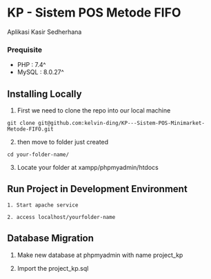# KP - Sistem POS Metode FIFO
Aplikasi Kasir Sedherhana

### Prequisite

- PHP : 7.4^ 
- MySQL : 8.0.27^

## Installing Locally

1. First we need to clone the repo into our local machine

```
git clone git@github.com:kelvin-ding/KP---Sistem-POS-Minimarket-Metode-FIFO.git
```

2. then move to folder just created

```
cd your-folder-name/
```

3. Locate your folder at xampp/phpmyadmin/htdocs



## Run Project in Development Environment

```
1. Start apache service

2. access localhost/yourfolder-name

```


## Database Migration

1. Make new database at phpmyadmin with name project_kp

2. Import the project_kp.sql
